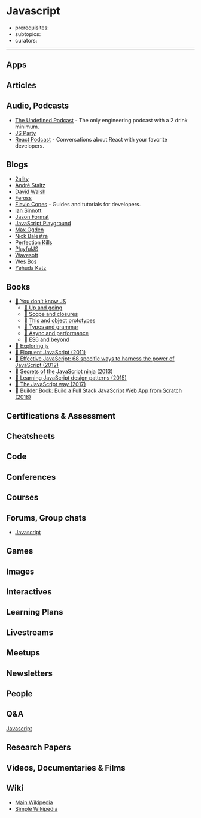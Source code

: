 # Javascript

- prerequisites:
- subtopics:
- curators:

------

## Apps

## Articles

## Audio, Podcasts

- [The Undefined Podcast](https://overcast.fm/itunes1451541555/the-undefined-podcast) - The only engineering podcast with a 2 drink minimum.
- [JS Party](https://changelog.com/jsparty)
- [React Podcast](https://reactpodcast.simplecast.fm/) - Conversations about React with your favorite developers.


## Blogs

- [2ality](http://2ality.com/)
- [André Staltz](http://staltz.com/blog.html)
- [David Walsh](https://davidwalsh.name/tutorials/features)
- [Feross](https://feross.org/)
- [Flavio Copes](https://flaviocopes.com/) - Guides and tutorials for developers.
- [Ian Sinnott](http://blog.iansinnott.com/)
- [Jason Format](https://jasonformat.com/)
- [JavaScript Playground](https://javascriptplayground.com)
- [Max Ogden](https://maxogden.com/index.html)
- [Nick Balestra](http://nick.balestra.ch/)
- [Perfection Kills](http://perfectionkills.com/)
- [PlayfulJS](http://www.playfuljs.com)
- [Wavesoft](http://wavesoft.github.io/)
- [Wes Bos](http://wesbos.com/blog/)
- [Yehuda Katz](http://yehudakatz.com/)


## Books

- [📖 You don’t know JS](https://github.com/getify/You-Dont-Know-JS)
  - [📖 Up and going](https://github.com/getify/You-Dont-Know-JS/tree/master/up%20%26%20going)
  - [📖 Scope and closures](https://github.com/getify/You-Dont-Know-JS/blob/master/scope%20&%20closures/README.md#you-dont-know-js-scope--closures)
  - [📖 This and object prototypes](https://github.com/getify/You-Dont-Know-JS/blob/master/this%20&%20object%20prototypes/README.md#you-dont-know-js-this--object-prototypes)
  - [📖 Types and grammar](https://github.com/getify/You-Dont-Know-JS/blob/master/types%20&%20grammar/README.md#you-dont-know-js-types--grammar)
  - [📖 Async and performance](https://github.com/getify/You-Dont-Know-JS/blob/master/async%20&%20performance/README.md#you-dont-know-js-async--performance)
  - [📖 ES6 and beyond](https://github.com/getify/You-Dont-Know-JS/blob/master/es6%20&%20beyond/README.md#you-dont-know-js-es6--beyond)
- [📖 Exploring js](http://exploringjs.com/)
- [📖 Eloquent JavaScript (2011)](http://eloquentjavascript.net/00_intro.html)
- [📕 Effective JavaScript: 68 specific ways to harness the power of JavaScript (2012)](http://www.goodreads.com/book/show/13705402-effective-javascript)
- [📕 Secrets of the JavaScript ninja (2013)](http://www.goodreads.com/book/show/4373732-secrets-of-the-javascript-ninja)
- [📖 Learning JavaScript design patterns (2015)](https://addyosmani.com/resources/essentialjsdesignpatterns/book/)
- [📖 The JavaScript way (2017)](https://leanpub.com/thejsway)
- [📖 Builder Book: Build a Full Stack JavaScript Web App from Scratch (2018)](https://builderbook.org/book)


## Certifications & Assessment

## Cheatsheets

## Code

## Conferences

## Courses

## Forums, Group chats

- [Javascript](https://www.reddit.com/r/javascript/)

## Games

## Images

## Interactives

## Learning Plans

## Livestreams

## Meetups

## Newsletters

## People

## Q&A

 [Javascript](https://www.quora.com/topic/JavaScript-programming-language)

## Research Papers

## Videos, Documentaries & Films

## Wiki
- [Main Wikipedia](https://en.wikipedia.org/wiki/JavaScript)
- [Simple Wikipedia](https://en.wikipedia.org/wiki/JavaScript)
